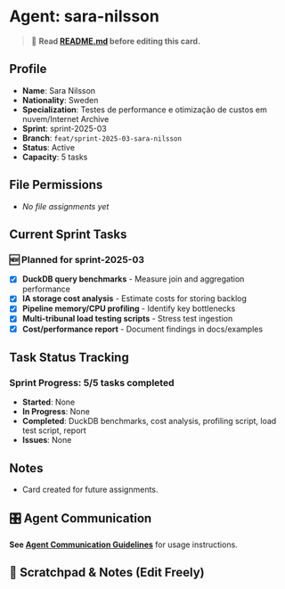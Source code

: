 # Agent: sara-nilsson
> 📝️ **Read [README.md](./README.md) before editing this card.**

## Profile
- **Name**: Sara Nilsson
- **Nationality**: Sweden
- **Specialization**: Testes de performance e otimização de custos em nuvem/Internet Archive
- **Sprint**: sprint-2025-03
- **Branch**: `feat/sprint-2025-03-sara-nilsson`
- **Status**: Active
- **Capacity**: 5 tasks

## File Permissions
- _No file assignments yet_

## Current Sprint Tasks

### 🆕 Planned for sprint-2025-03
- [x] **DuckDB query benchmarks** - Measure join and aggregation performance
- [x] **IA storage cost analysis** - Estimate costs for storing backlog
- [x] **Pipeline memory/CPU profiling** - Identify key bottlenecks
- [x] **Multi-tribunal load testing scripts** - Stress test ingestion
- [x] **Cost/performance report** - Document findings in docs/examples

## Task Status Tracking
### Sprint Progress: 5/5 tasks completed
- **Started**: None
- **In Progress**: None
- **Completed**: DuckDB benchmarks, cost analysis, profiling script, load test script, report
- **Issues**: None

## Notes
- Card created for future assignments.

## 🎛️ Agent Communication
**See [Agent Communication Guidelines](./README.md#agent-communication-guidelines)** for usage instructions.

## 📝 Scratchpad & Notes (Edit Freely)


